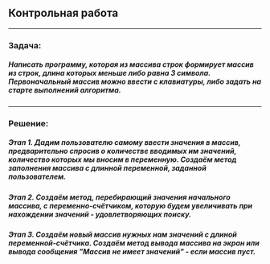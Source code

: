 ## Контрольная работа
---
### Задача: 
##### Написать программу, которая из массива строк формирует массив из строк, длина которых меньше либо равна 3 символа. Первоначальный массив можно ввести с клавиатуры, либо задать на старте выполнений алгоритма.
---
### Решение:
##### Этап 1. Дадим пользователю самому ввести значения в массив, предварительно спросив о количестве вводимых им значений, количество которых мы вносим в переменную. Создаём метод заполнения массива с длинной переменной, заданной пользователем.
##### Этап 2. Создаём метод, перебирающий значения начального массива, с переменно-счётчиком, которую будем увеличивать при нахождении значений - удовлетворяющих поиску.
##### Этап 3. Создаём новый массив нужных нам значений с длиной переменной-счётчика. Создаём метод вывода массива на экран или вывода сообщения "Массив не имеет значений" - если массив пуст.
